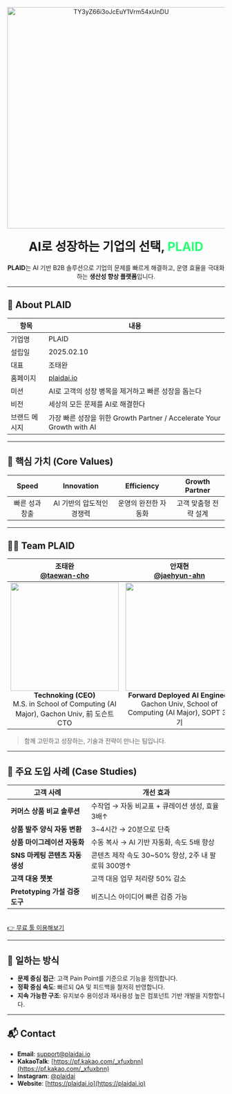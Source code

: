 
<div align="center">
  <img width="512" alt="TY3yZ66i3oJcEuY1Vrm54xUnDU" src="https://github.com/user-attachments/assets/24e1d377-a8db-451f-9510-71bab892e2a6" />

  <h1 style="margin: 20px 0;">AI로 성장하는 기업의 선택, <span style="color:#29FF74">PLAID</span></h1>
  <p><strong>PLAID</strong>는 AI 기반 B2B 솔루션으로 기업의 문제를 빠르게 해결하고, 운영 효율을 극대화하는 <strong>생산성 향상 플랫폼</strong>입니다.</p>
</div>

---

## 🏢 About PLAID

| 항목 | 내용 |
|------|------|
| 기업명 | PLAID |
| 설립일 | 2025.02.10 |
| 대표 | 조태완 |
| 홈페이지 | [plaidai.io](https://plaidai.io) |
| 미션 | AI로 고객의 성장 병목을 제거하고 빠른 성장을 돕는다 |
| 비전 | 세상의 모든 문제를 AI로 해결한다 |
| 브랜드 메시지 | 가장 빠른 성장을 위한 Growth Partner / Accelerate Your Growth with AI |

---

## 🧠 핵심 가치 (Core Values)

| Speed | Innovation | Efficiency | Growth Partner |
|:-----:|:----------:|:----------:|:--------------:|
| 빠른 성과 창출 | AI 기반의 압도적인 경쟁력 | 운영의 완전한 자동화 | 고객 맞춤형 전략 설계 |

---

## 👨‍💻 Team PLAID

| 조태완 [<br>@taewan-cho](https://github.com/taewan2002) | 안재현 [<br>@jaehyun-ahn](https://github.com/Ohjackson) | 서지호 [<br>@jiho-seo](https://github.com/swiftsjh02) |
|:--:|:--:|:--:|
| <img width="250" src="https://github.com/user-attachments/assets/b140382a-afc3-4c79-af39-3668b44d457b"> <br> **Technoking (CEO)** <br> M.S. in School of Computing (AI Major), Gachon Univ, 前 도슨트 CTO | <img width="250" src="https://github.com/user-attachments/assets/f90b4526-d1fe-4586-a1d7-0d7a801f9287"> <br> **Forward Deployed AI Engineer** <br> Gachon Univ, School of Computing (AI Major), SOPT 35기 | <img width="250" src="https://github.com/user-attachments/assets/493c3a87-af3b-4ea7-aa00-069b4c3df02e/IMG_4453.jpg"> <br> **Product Developer** <br> Gachon Univ, School of Computing (AI Major) |

> 함께 고민하고 성장하는, 기술과 전략이 만나는 팀입니다.

---

## 🚀 주요 도입 사례 (Case Studies)

| 고객 사례 | 개선 효과 |
|-----------|-----------|
| **커머스 상품 비교 솔루션** | 수작업 → 자동 비교표 + 큐레이션 생성, 효율 3배↑ |
| **상품 발주 양식 자동 변환** | 3~4시간 → 20분으로 단축 |
| **상품 마이그레이션 자동화** | 수동 복사 → AI 기반 자동화, 속도 5배 향상 |
| **SNS 마케팅 콘텐츠 자동 생성** | 콘텐츠 제작 속도 30~50% 향상, 2주 내 팔로워 300명↑ |
| **고객 대응 챗봇** | 고객 대응 업무 처리량 50% 감소 |
| **Pretotyping 가설 검증 도구** | 비즈니스 아이디어 빠른 검증 가능 |
<br>[👉 무료 툴 이용해보기](https://your-tool-link.com) 

---

## 🔨 일하는 방식

- **문제 중심 접근**: 고객 Pain Point를 기준으로 기능을 정의합니다.
- **정확 중심 속도**: 빠르되 QA 및 피드백을 철저히 반영합니다.
- **지속 가능한 구조**: 유지보수 용이성과 재사용성 높은 컴포넌트 기반 개발을 지향합니다.

---

## 📬 Contact

- **Email**: support@plaidai.io
- **KakaoTalk**: [https://pf.kakao.com/_xfuxbnn](https://pf.kakao.com/_xfuxbnn)
- **Instagram**: [@plaidai](https://instagram.com/plaidai)  
- **Website**: [https://plaidai.io](https://plaidai.io)
